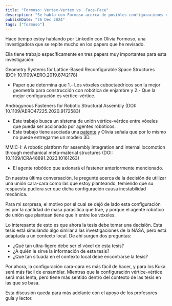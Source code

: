 ```yaml
---
title: "Formoso: Vertex-Vertex vs. Face-Face"
description: "Se habla con Formoso acerca de posibles configuraciones de uniones."
publishDate: "26 Dec 2024"
tags: ["formoso"]
---
```


Hace tiempo estoy hablando por LinkedIn con Olivia Formoso, una investigadora que se repite mucho en los papers que he revisado.

Ella tiene trabajo específicamente en tres papers muy importantes para esta investigación:

Geometry Systems for Lattice-Based Reconfigurable Space Structures (DOI: 10.1109/AERO.2019.8742178)

- Paper que determina que 1.- Los vóxeles cuboctaédricos son la mejor geometría para construcción con robótica de enjambre y 2.- Que la mejor configuración es vértice-vértice.

Androgynous Fasteners for Robotic Structural Assembly (DOI: 10.1109/AERO47225.2020.9172583)

- Este trabajo busca un sistema de unión vértice-vértice entre vóxeles que pueda ser accionado por agentes robóticos.
- Este trabajo tiene asociada una [patente](https://technology.nasa.gov/patent/TOP2-310) y Olivia señala que por lo mismo no puede entregarme un modelo 3D.

MMIC-I: A robotic platform for assembly integration and internal locomotion through mechanical meta-material structures (DOI: 10.1109/ICRA48891.2023.10161263)

- El agente robótico que axionará el fastener anteriormente mencionado.

En nuestra última conversación, le pregunté acerca de la decisión de utilizar una unión cara-cara como las que estoy planteando, temiendo que su respuesta pudiera ser que dicha configuración causa inestabilidad mecánica.

Para mi sorpresa, el motivo por el cual se dejó de lado esta configuración es por la cantidad de masa parasítica que trae, y porque el agente robótico de unión que plantean tiene que ir entre los vóxeles.

Lo interesante de esto es que ahora la tesis debe tomar una decisión. Esta tesis está simulando algo similar a las investigaciones de la NASA, pero está adaptada a un contexto local. De ahí surgen dos preguntas:

- ¿Qué tan ultra-ligero debe ser el vóxel de esta tesis?
- ¿A quién le sirve la información de esta tesis?
- ¿Qué tan situada en el contexto local debe encontrarse la tesis?

Por ahora, la configuración cara-cara es más fácil de hacer, y para los Kuka será más fácil de ensamblar. Mientras que la configuración vértice-vértice será más lenta, pero tiene más sentido dentro del contexto de las tesis en las que se basa. 

Esta discusión queda para más adelante con el apoyo de los profesores guía y lector.
